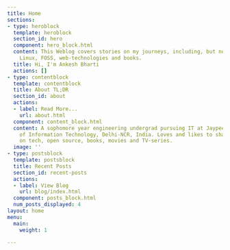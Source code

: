 ```yaml
---
title: Home
sections:
- type: heroblock
  template: heroblock
  section_id: hero
  component: hero_block.html
  content: This Weblog covers stories on my journeys, including, but not limited to,
    Linux, FOSS, web-technologies and books.
  title: Hi, I'm Ankesh Bharti
  actions: []
- type: contentblock
  template: contentblock
  title: About TL;DR
  section_id: about
  actions:
  - label: Read More...
    url: about.html
  component: content_block.html
  content: A sophomore year engineering undergrad pursuing IT at Jaypee Institute
    of Information Technology, Delhi-NCR, India. Loves and likes to share thoughts
    on tech, open source, books, movies and TV-series.
  image: ''
- type: postsblock
  template: postsblock
  title: Recent Posts
  section_id: recent-posts
  actions:
  - label: View Blog
    url: blog/index.html
  component: posts_block.html
  num_posts_displayed: 4
layout: home
menu:
  main:
    weight: 1

---
```


